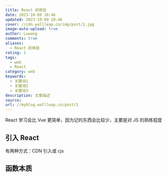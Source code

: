 ```yaml
---
title: React 初体验
date: 2023-10-09 10:46
updated: 2023-10-09 10:46
cover: //cdn.wallleap.cn/img/post/1.jpg
image-auto-upload: true
author: Luwang
comments: true
aliases:
  - React 初体验
rating: 1
tags:
  - web
  - React
category: web
keywords:
  - 关键词1
  - 关键词2
  - 关键词3
description: 文章描述
source: 
url: //myblog.wallleap.cn/post/1
---
```


React 学习会比 Vue 更简单，因为记的东西会比较少，主要是对 JS 的熟练程度

## 引入 React

有两种方式：CDN 引入或 cjs



## 函数本质



